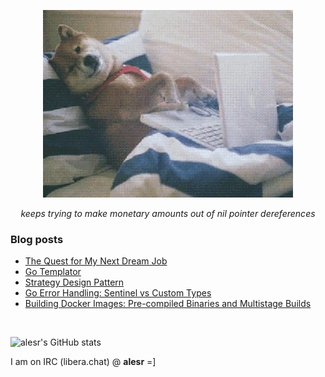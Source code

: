 <p align="center">
  <img src="assets/img/programmer.webp" alt="programmer">
</p>
<p align="center"><i>keeps trying to make monetary amounts out of nil pointer dereferences</i></p>

### Blog posts
<!-- BLOG-POST-LIST:START -->
- [The Quest for My Next Dream Job](https://alesr.github.io/posts/job-quest/)
- [Go Templator](https://alesr.github.io/posts/go-templator/)
- [Strategy Design Pattern](https://alesr.github.io/posts/strategy-pattern/)
- [Go Error Handling: Sentinel vs Custom Types](https://alesr.github.io/posts/go-errors/)
- [Building Docker Images: Pre-compiled Binaries and Multistage Builds](https://alesr.github.io/posts/docker-build/)
<!-- BLOG-POST-LIST:END -->

<br>

![alesr's GitHub stats](https://github-readme-stats-ivory-six-76.vercel.app/api?username=alesr&show=reviews,discussions_started,discussions_answered,prs_merged,prs_merged_percentage&hide=reviews,discussions_started,discussions_answered&show_icons=true&theme=tokyonight&rank_icon=github)


I am on IRC (libera.chat) @ **alesr** =]
